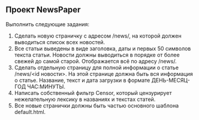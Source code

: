 ## Проект NewsPaper ##
Выполнить следующие задания:

1. Сделать новую страничку с адресом /news/, на которой должен выводиться список всех новостей.
2. Все статьи выведены в виде заголовка, даты и первых 50 символов текста статьи. Новости должны выводиться в порядке 
от более свежей до самой старой. Отображается всё по адресу /news/.
3. Сделать отдельную страницу для полной информации о статье /news/<id новости>. На этой странице должна быть вся 
информация о статье. Название, текст и дата загрузки в формате ДЕНЬ-МЕСЯЦ-ГОД ЧАС:МИНУТЫ.
4. Написать собственный фильтр Censor, который цензурирует нежелательную лексику в названиях и текстах статей.
5. Все новые странички должны быть частью основного шаблона default.html.
